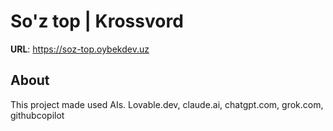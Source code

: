 # So'z top | Krossvord


**URL**: https://soz-top.oybekdev.uz

## About

This project made used AIs. Lovable.dev, claude.ai, chatgpt.com, grok.com, githubcopilot

